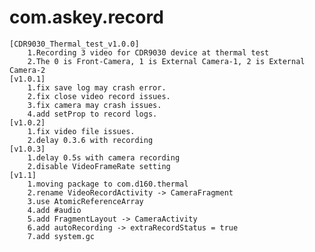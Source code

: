 # com.askey.record
    [CDR9030_Thermal_test_v1.0.0]
        1.Recording 3 video for CDR9030 device at thermal test
        2.The 0 is Front-Camera, 1 is External Camera-1, 2 is External Camera-2
    [v1.0.1]
        1.fix save log may crash error.
        2.fix close video record issues.
        3.fix camera may crash issues.
        4.add setProp to record logs.
    [v1.0.2]
        1.fix video file issues.
        2.delay 0.3.6 with recording
    [v1.0.3]
        1.delay 0.5s with camera recording
        2.disable VideoFrameRate setting
    [v1.1]
        1.moving package to com.d160.thermal
        2.rename VideoRecordActivity -> CameraFragment
        3.use AtomicReferenceArray
        4.add #audio
        5.add FragmentLayout -> CameraActivity
        6.add autoRecording -> extraRecordStatus = true
        7.add system.gc
